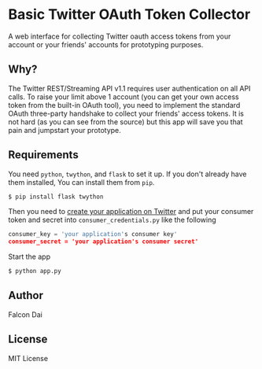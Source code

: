 Basic Twitter OAuth Token Collector
===================================

A web interface for collecting Twitter oauth access tokens from your account or your friends' accounts for prototyping purposes.

Why?
----
The Twitter REST/Streaming API v1.1 requires user authentication on all API calls. To raise your limit above 1 account (you can get your own access token from the built-in OAuth tool), you need to implement the standard OAuth three-party handshake to collect your friends' access tokens. It is not hard (as you can see from the source) but this app will save you that pain and jumpstart your prototype.


Requirements
------------
You need `python`, `twython`, and `flask` to set it up. If you don't already have them installed, You can install them from `pip`.

```bash
$ pip install flask twython
```

Then you need to [create your application on Twitter](https://dev.twitter.com/apps/new) and put your consumer token and secret into `consumer_credentials.py` like the following

```python
consumer_key = 'your application's consumer key'
consumer_secret = 'your application's consumer secret'
```

Start the app

```bash
$ python app.py
```

Author
------
Falcon Dai

License
-------
MIT License